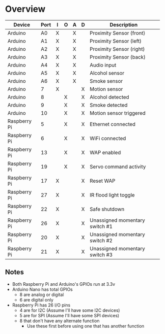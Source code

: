 # Overview

| Device       | Port | I | O | A | D | Description                        |
|--------------|------|---|---|---|---|------------------------------------|
| Arduino      |  A0  | X |   | X |   | Proximity Sensor (front)
| Arduino      |  A1  | X |   | X |   | Proximity Sensor (left)
| Arduino      |  A2  | X |   | X |   | Proximity Sensor (right)
| Arduino      |  A3  | X |   | X |   | Proximity Sensor (back)
| Arduino      |  A4  | X |   | X |   | Audio input
| Arduino      |  A5  | X |   | X |   | Alcohol sensor
| Arduino      |  A6  | X |   | X |   | Smoke sensor
| Arduino      |   7  | X |   |   | X | Motion sensor
| Arduino      |   8  |   | X |   | X | Alcohol detected
| Arduino      |   9  |   | X |   | X | Smoke detected
| Arduino      |  10  |   | X |   | X | Motion sensor triggered
| Raspberry Pi |   5  |   | X |   | X | Ethernet connected
| Raspberry Pi |   6  |   | X |   | X | WiFi connected
| Raspberry Pi |  13  |   | X |   | X | WAP enabled
| Raspberry Pi |  19  |   | X |   | X | Servo command activity
| Raspberry Pi |  17  | X |   |   | X | Reset WAP
| Raspberry Pi |  27  | X |   |   | X | IR flood light toggle
| Raspberry Pi |  22  | X |   |   | X | Safe shutdown
| Raspberry Pi |  26  | X |   |   | X | Unassigned momentary switch #1
| Raspberry Pi |  20  | X |   |   | X | Unassigned momentary switch #2
| Raspberry Pi |  21  | X |   |   | X | Unassigned momentary switch #3



## Notes

* Both Raspberry Pi and Arduino's GPIOs run at 3.3v
* Arduino Nano has total GPIOs
	* 8 are analog or digital
	* 6 are digital only
* Raspberry Pi has 26 I/O pins
	* 4 are for I2C (Assume I'll have some I2C devices)
	* 5 are for SPI (Assume I'll have some SPI devices)
	* 8 that don't have any alternate function
		* Use these first before using one that has another function
